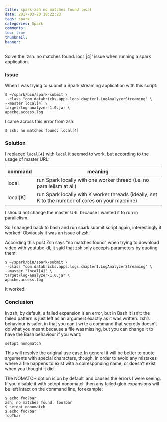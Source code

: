 ```yaml
---
title: spark-zsh no matches found local
date: 2017-03-20 18:22:23
tags: spark
categories: Spark
comments:
toc: true
thumbnail:
banner:
---
```

Solve the 'zsh: no matches found: local[4]' issue when running a spark application.

<!-- more -->
### Issue
When I was trying to submit a Spark streaming application with this script:

```
$ ~/spark/bin/spark-submit \
--class "com.databricks.apps.logs.chapter1.LogAnalyzerStreaming" \
--master local[4] \
target/log-analyzer-1.0.jar \
apache.access.log
```
I came across this error from zsh:

```
$ zsh: no matches found: local[4]
```

### Solution
I replaced `local[4]` with `local` it seemed to work, but according to the usage of master URL:

|command | meaning|
| --- | --- |
| local | run Spark locally with one worker thread (i.e. no parallelism at all) |
| local[K] | run Spark locally with K worker threads (ideally, set K to the number of cores on your machine) |

I should not change the master URL because I wanted it to run in parallelism.

So I changed back to bash and run spark submit script again, interestingly it worked! Obviously it was an issue of zsh.

According this post Zsh says “no matches found” when trying to download video with youtube-dl, it said that zsh only accepts parameters by quoting them:

```
$ ~/spark/bin/spark-submit \
--class "com.databricks.apps.logs.chapter1.LogAnalyzerStreaming" \
--master "local[4]" \
target/log-analyzer-1.0.jar \
apache.access.log
```
It worked!

### Conclusion
In zsh, by default, a failed expansion is an error, but in Bash it isn’t: the failed pattern is just left as an argument exactly as it was written. zsh’s behaviour is safer, in that you can’t write a command that secretly doesn’t do what you meant because a file was missing, but you can change it to have the Bash behaviour if you want:

```
setopt nonomatch
```
This will resolve the original use case. In general it will be better to quote arguments with special characters, though, in order to avoid any mistakes where a file happens to exist with a corresponding name, or doesn’t exist when you thought it did.

The NOMATCH option is on by default, and causes the errors I were seeing. If you disable it with setopt nonomatch then any failed glob expansions will be left intact on the command line, for example:

```
$ echo foo?bar
zsh: no matches found: foo?bar
$ setopt nonomatch
$ echo foo?bar
foo?bar
```


